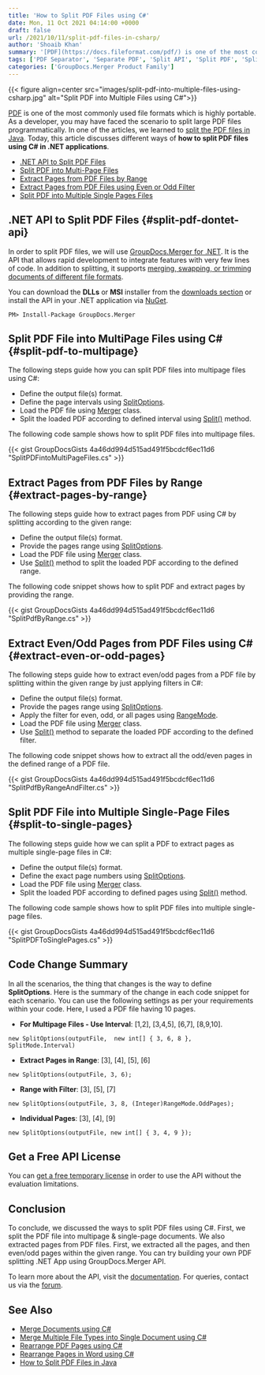 ```yaml
---
title: 'How to Split PDF Files using C#'
date: Mon, 11 Oct 2021 04:14:00 +0000
draft: false
url: /2021/10/11/split-pdf-files-in-csharp/
author: 'Shoaib Khan'
summary: '[PDF](https://docs.fileformat.com/pdf/) is one of the most commonly used file formats which is highly portable. As a developer, you may have faced the scenario to split large PDF files programmatically. Today, this article discusses different ways of **how to split PDF files using C# in .NET applications**.'
tags: ['PDF Separator', 'Separate PDF', 'Split API', 'Split PDF', 'Split PDF Files', 'Split PDF using C#']
categories: ['GroupDocs.Merger Product Family']
---
```




{{< figure align=center src="images/split-pdf-into-multiple-files-using-csharp.jpg" alt="Split PDF into Multiple Files using C#">}}


[PDF](https://docs.fileformat.com/pdf/) is one of the most commonly used file formats which is highly portable. As a developer, you may have faced the scenario to split large PDF files programmatically. In one of the articles, we learned to [split the PDF files in Java](https://blog.groupdocs.com/2021/10/19/split-pdf-files-in-java/). Today, this article discusses different ways of **how to split PDF files using C# in .NET applications**.

*   [.NET API to Split PDF Files](#split-pdf-dontet-api)
*   [Split PDF into Multi-Page Files](#split-pdf-to-multipage)
*   [Extract Pages from PDF Files by Range](#extract-pages-by-range)
*   [Extract Pages from PDF Files using Even or Odd Filter](#extract-even-or-odd-pages)
*   [Split PDF into Multiple Single Pages Files](https://blog.groupdocs.com/wp-admin/post.php?post=23730&action=edit#split-to-single-pages)

## .NET API to Split PDF Files {#split-pdf-dontet-api}

In order to split PDF files, we will use [GroupDocs.Merger for .NET](https://products.groupdocs.com/merger/net/). It is the API that allows rapid development to integrate features with very few lines of code. In addition to splitting, it supports [merging, swapping, or trimming documents of different file formats](https://docs.groupdocs.com/merger/net/supported-document-formats/).

You can download the **DLLs** or **MSI** installer from the [downloads section](https://downloads.groupdocs.com/merger) or install the API in your .NET application via [NuGet](https://www.nuget.org/packages/groupdocs.merger).

```
PM> Install-Package GroupDocs.Merger
```

## Split PDF File into MultiPage Files using C# {#split-pdf-to-multipage}

The following steps guide how you can split PDF files into multipage files using C#:

*   Define the output file(s) format.
*   Define the page intervals using [SplitOptions](https://apireference.groupdocs.com/merger/net/groupdocs.merger.domain.options/splitoptions).
*   Load the PDF file using [Merger](https://apireference.groupdocs.com/merger/net/groupdocs.merger/merger) class.
*   Split the loaded PDF according to defined interval using [Split()](https://apireference.groupdocs.com/merger/net/groupdocs.merger/merger/methods/split/index) method.

The following code sample shows how to split PDF files into multipage files.

{{< gist GroupDocsGists 4a46dd994d515ad491f5bcdcf6ec11d6 "SplitPDFintoMultiPageFiles.cs" >}}

## Extract Pages from PDF Files by Range {#extract-pages-by-range}

The following steps guide how to extract pages from PDF using C# by splitting according to the given range:

*   Define the output file(s) format.
*   Provide the pages range using [SplitOptions](https://apireference.groupdocs.com/merger/net/groupdocs.merger.domain.options/splitoptions).
*   Load the PDF file using [Merger](https://apireference.groupdocs.com/merger/net/groupdocs.merger/merger) class.
*   Use [Split()](https://apireference.groupdocs.com/merger/net/groupdocs.merger/merger/methods/split/index) method to split the loaded PDF according to the defined range.

The following code snippet shows how to split PDF and extract pages by providing the range.

{{< gist GroupDocsGists 4a46dd994d515ad491f5bcdcf6ec11d6 "SplitPdfByRange.cs" >}}

## Extract Even/Odd Pages from PDF Files using C# {#extract-even-or-odd-pages}

The following steps guide how to extract even/odd pages from a PDF file by splitting within the given range by just applying filters in C#:

*   Define the output file(s) format.
*   Provide the pages range using [SplitOptions](https://apireference.groupdocs.com/merger/net/groupdocs.merger.domain.options/splitoptions).
*   Apply the filter for even, odd, or all pages using [RangeMode](https://apireference.groupdocs.com/merger/net/groupdocs.merger.domain.options/rangemode).
*   Load the PDF file using [Merger](https://apireference.groupdocs.com/merger/net/groupdocs.merger/merger) class.
*   Use [Split()](https://apireference.groupdocs.com/merger/net/groupdocs.merger/merger/methods/split/index) method to separate the loaded PDF according to the defined filter.

The following code snippet shows how to extract all the odd/even pages in the defined range of a PDF file.

{{< gist GroupDocsGists 4a46dd994d515ad491f5bcdcf6ec11d6 "SplitPdfByRangeAndFilter.cs" >}}

## Split PDF File into Multiple Single-Page Files {#split-to-single-pages}

The following steps guide how we can split a PDF to extract pages as multiple single-page files in C#:

*   Define the output file(s) format.
*   Define the exact page numbers using [SplitOptions](https://apireference.groupdocs.com/merger/net/groupdocs.merger.domain.options/splitoptions).
*   Load the PDF file using [Merger](https://apireference.groupdocs.com/merger/net/groupdocs.merger/merger) class.
*   Split the loaded PDF according to defined pages using [Split()](https://apireference.groupdocs.com/merger/net/groupdocs.merger/merger/methods/split/index) method.

The following code sample shows how to split PDF files into multiple single-page files.

{{< gist GroupDocsGists 4a46dd994d515ad491f5bcdcf6ec11d6 "SplitPDFToSinglePages.cs" >}}

## Code Change Summary

In all the scenarios, the thing that changes is the way to define **SplitOptions**. Here is the summary of the change in each code snippet for each scenario. You can use the following settings as per your requirements within your code. Here, I used a PDF file having 10 pages.

*   **For Multipage Files - Use Interval**: \[1,2\], \[3,4,5\], \[6,7\], \[8,9,10\].

```
new SplitOptions(outputFile,  new int[] { 3, 6, 8 }, SplitMode.Interval)
```

*   **Extract Pages in Range**: \[3\], \[4\], \[5\], \[6\]

```
new SplitOptions(outputFile, 3, 6);
```

*   **Range with Filter**: \[3\], \[5\], \[7\]

```
new SplitOptions(outputFile, 3, 8, (Integer)RangeMode.OddPages);
```

*   **Individual Pages**: \[3\], \[4\], \[9\]

```
new SplitOptions(outputFile, new int[] { 3, 4, 9 });
```

## Get a Free API License

You can [get a free temporary license](https://purchase.groupdocs.com/temporary-license) in order to use the API without the evaluation limitations.

## Conclusion

To conclude, we discussed the ways to split PDF files using C#. First, we split the PDF file into multipage & single-page documents. We also extracted pages from PDF files. First, we extracted all the pages, and then even/odd pages within the given range. You can try building your own PDF splitting .NET App using GroupDocs.Merger API.

To learn more about the API, visit the [documentation](https://docs.groupdocs.com/merger). For queries, contact us via the [forum](https://forum.groupdocs.com/).

## See Also

*   [Merge Documents using C#](https://blog.groupdocs.com/2020/08/19/merge-pdf-word-excel-ppt-files-in-csharp/)
*   [Merge Multiple File Types into Single Document using C#](https://blog.groupdocs.com/2021/05/04/merge-multiple-file-types-using-csharp/)
*   [Rearrange PDF Pages using C#](https://blog.groupdocs.com/2022/02/22/move-pdf-pages-using-csharp/)
*   [Rearrange Pages in Word using C#](https://blog.groupdocs.com/2022/02/05/move-word-pages-using-csharp/)
*   [How to Split PDF Files in Java](https://blog.groupdocs.com/2021/10/19/split-pdf-files-in-java/)




